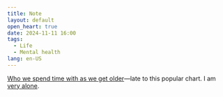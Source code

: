 ```yaml
---
title: Note
layout: default
open_heart: true
date: 2024-11-11 16:00
tags: 
  - Life
  - Mental health
lang: en-US
---
```


[Who we spend time with as we get older](https://flowingdata.com/2022/04/22/changing-who-we-spend-time-with-as-we-get-older/)—late to this popular chart. I am [very alone](https://photos.muan.dev/cdn-cgi/imagedelivery/-wp_VgtWlgmh1JURQ8t1mg/f76244b0-8d43-4b7b-e8e4-ddee18c7ef00/public).
